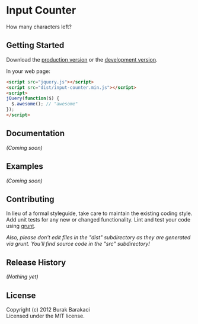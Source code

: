 # Input Counter

How many characters left?

## Getting Started
Download the [production version][min] or the [development version][max].

[min]: https://raw.github.com/bbarakaci/input-counter/master/dist/input-counter.min.js
[max]: https://raw.github.com/bbarakaci/input-counter/master/dist/input-counter.js

In your web page:

```html
<script src="jquery.js"></script>
<script src="dist/input-counter.min.js"></script>
<script>
jQuery(function($) {
  $.awesome(); // "awesome"
});
</script>
```

## Documentation
_(Coming soon)_

## Examples
_(Coming soon)_

## Contributing
In lieu of a formal styleguide, take care to maintain the existing coding style. Add unit tests for any new or changed functionality. Lint and test your code using [grunt](https://github.com/cowboy/grunt).

_Also, please don't edit files in the "dist" subdirectory as they are generated via grunt. You'll find source code in the "src" subdirectory!_

## Release History
_(Nothing yet)_

## License
Copyright (c) 2012 Burak Barakaci  
Licensed under the MIT license.
